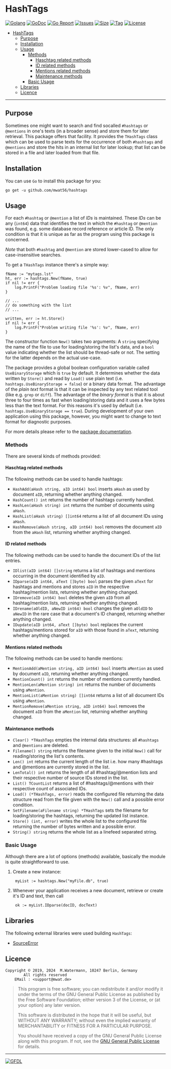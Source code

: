 # HashTags

[![Golang](https://img.shields.io/badge/Language-Go-green.svg)](https://golang.org/)
[![GoDoc](https://godoc.org/github.com/mwat56/hashtags?status.svg)](https://godoc.org/github.com/mwat56/hashtags/)
[![Go Report](https://goreportcard.com/badge/github.com/mwat56/hashtags)](https://goreportcard.com/report/github.com/mwat56/hashtags)
[![Issues](https://img.shields.io/github/issues/mwat56/hashtags.svg)](https://github.com/mwat56/hashtags/issues?q=is%3Aopen+is%3Aissue)
[![Size](https://img.shields.io/github/repo-size/mwat56/hashtags.svg)](https://github.com/mwat56/hashtags/)
[![Tag](https://img.shields.io/github/tag/mwat56/hashtags.svg)](https://github.com/mwat56/hashtags/tags)
[![License](https://img.shields.io/github/license/mwat56/hashtags.svg)](https://github.com/mwat56/hashtags/blob/main/LICENSE)

- [HashTags](#hashtags)
	- [Purpose](#purpose)
	- [Installation](#installation)
	- [Usage](#usage)
		- [Methods](#methods)
			- [Haschtag related methods](#haschtag-related-methods)
			- [ID related methods](#id-related-methods)
			- [Mentions related methods](#mentions-related-methods)
			- [Maintenance methods](#maintenance-methods)
		- [Basic Usage](#basic-usage)
	- [Libraries](#libraries)
	- [Licence](#licence)

----

## Purpose

Sometimes one might want to search and find socalled `#hashtags` or `@mentions` in one's texts (in a broader sense) and store them for later retrieval.
This package offers that facility.
It provides the `THashTags` class which can be used to parse texts for the occurrence of both `#hashtags` and `@mentions` and store the hits in an internal list for later lookup; that list can be stored in a file and later loaded from that file.

## Installation

You can use `Go` to install this package for you:

	go get -u github.com/mwat56/hashtags

## Usage

For each `#hashtag` or `@mention` a list of _IDs_ is maintained.
These _IDs_ can be any (`int64`) data that identifies the text in which the `#hashtag` or `@mention` was found, e.g. some database record reference or article ID.
The only condition is that it is unique as far as the program using this package is concerned.

_Note_ that both `#hashtag` and `@mention` are stored lower-cased to allow for case-insensitive searches.

To get a `THashTags` instance there's a simple way:

	fName := "mytags.lst"
	ht, err := hashtags.New(fName, true)
	if nil != err {
		log.PrintF("Problem loading file '%s': %v", fName, err)
	}

	// ...
	// do something with the list
	// ...

	written, err := ht.Store()
	if nil != err {
		log.PrintF("Problem writing file '%s': %v", fName, err)
	}

The constructor function `New()` takes two arguments: A `string` specifying the name of the file to use for loading/storing the list's data, and a `bool` value indicating whether the list should be thread-safe or not. The setting for the latter depends on the actual use-case.

The package provides a global boolean configuration variable called `UseBinaryStorage` which is `true` by default. It determines whether the data written by `Store()` and read by `Load()` use plain text (i.e. `hashtags.UseBinaryStorage = false`) or a binary data format.
The advantage of the _plain text_ format is that it can be inspected by any text related tool (like e.g. `grep` or `diff`).
The advantage of the _binary format_ is that it is about three to four times as fast when loading/storing data and it uses a few bytes less than the text format.
For this reasons it's used by default (i.e. `hashtags.UseBinaryStorage == true`). During development of your own application using this package, however, you might want to change to text format for diagnostic purposes.

For more details please refer to the [package documentation](https://godoc.org/github.com/mwat56/hashtags/).

### Methods

There are several kinds of methods provided:

#### Haschtag related methods

The following methods can be used to handle hashtags:

 - `HashAdd(aHash string, aID int64) bool` inserts `aHash` as used by document `aID`, returning whether anything changed.
 - `HashCount() int` returns the number of hashtags currently handled.
 - `HashLen(aHash string) int` returns the number of documents using `aHash`.
 - `HashList(aHash string) []int64` returns a list of all document IDs using `aHash`.
 - `HashRemove(aHash string, aID int64) bool` removes the document `aID` from the `aHash` list, returning whether anything changed.

#### ID related methods

The following methods can be used to handle the document IDs of the list entries.

 - `IDlist(aID int64) []string` returns a list of hashtags and mentions occurring in the document identified by `aID`.
 - `IDparse(aID int64, aText []byte) bool` parses the given `aText` for hashtags and mentions and stores `aID` in the respective hashtag/mention lists, returning whether anything changed.
 - `IDremove(aID int64) bool` deletes the given `aID` from all hashtag/mention lists, returning whether anything changed.
 - `IDrename(aOldID, aNewID int64) bool` changes the given `aOldID` to `aNewID` in the rare case that a document's ID changed, returning whether anything changed.
 - `IDupdate(aID int64, aText []byte) bool` replaces the current hashtags/mentions stored for `aID` with those found in `aText`, returning whether anything changed.

#### Mentions related methods

The following methods can be used to handle mentions:

- `MentionAdd(aMention string, aID int64) bool` inserts `aMention` as used by document `aID`, returning whether anything changed.
- `MentionCount() int` returns the number of mentions currently handled.
- `MentionLen(aMention string) int` returns the number of documents using `aMention`.
- `MentionList(aMention string) []int64` returns a list of all document IDs using `aMention`.
- `MentionRemove(aMention string, aID int64) bool` removes the document `aID` from the `aMention` list, returning whether anything changed.

#### Maintenance methods

 - `Clear() *THashTags` empties the internal data structures: all `#hashtags` and `@mentions` are deleted.
 - `Filename() string` returns the filename given to the initial `New()` call for reading/storing the list's contents.
 - `Len() int` returns the current length of the list i.e. how many #hashtags and @mentions are currently stored in the list.
 - `LenTotal() int` returns the length of all #hashtag/@mention lists and their respective number of source IDs stored in the list.
 - `List() TCountList`  returns a list of #hashtags/@mentions with their respective count of associated IDs.
 - `Load() (*THashTags, error)` reads the configured file returning the data structure read from the file given with the `New()` call and a possible error condition.
 - `SetFilename(aFilename string) *THashTags` sets the filename for loading/storing the hashtags, returning the updated list instance.
 - `Store() (int, error)` writes the whole list to the configured file returning the number of bytes written and a possible error.
 - `String() string` returns the whole list as a linefeed separated string.

### Basic Usage

Although there are a lot of options (methods) available, basically the module is quite straightforward to use.

1. Create a new instance:

		myList := hashtags.New("myFile.db", true)

2. Whenever your application receives a new document, retrieve or create it's ID and text, then call

		ok := myList.IDparse(docID, docText)

## Libraries

The following external libraries were used building `HashTags`:

- [SourceError](https://github.com/mwat56/sourceerror)

## Licence

	Copyright © 2019, 2024  M.Watermann, 10247 Berlin, Germany
			All rights reserved
		EMail : <support@mwat.de>

> This program is free software; you can redistribute it and/or modify it under the terms of the GNU General Public License as published by the Free Software Foundation; either version 3 of the License, or (at your option) any later version.
>
> This software is distributed in the hope that it will be useful, but WITHOUT ANY WARRANTY; without even the implied warranty of MERCHANTABILITY or FITNESS FOR A PARTICULAR PURPOSE.
>
> You should have received a copy of the GNU General Public License along with this program. If not, see the [GNU General Public License](http://www.gnu.org/licenses/gpl.html) for details.

----
[![GFDL](https://www.gnu.org/graphics/gfdl-logo-tiny.png)](http://www.gnu.org/copyleft/fdl.html)
